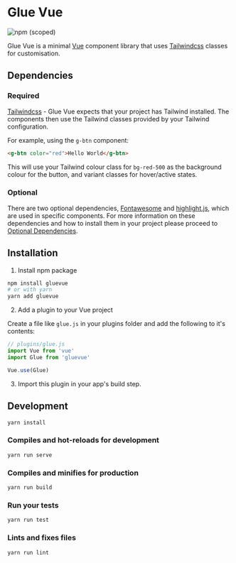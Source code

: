 # Glue Vue
![npm (scoped)](https://img.shields.io/npm/v/@garethfuller/glue)

Glue Vue is a minimal [Vue](https://vuejs.org/) component library that uses [Tailwindcss](https://tailwindcss.com/) classes for customisation.

## Dependencies
### Required
[Tailwindcss](https://tailwindcss.com/) - Glue Vue expects that your project has Tailwind installed. The components then use the Tailwind classes provided by your Tailwind configuration.

For example, using the `g-btn` component:
```html
<g-btn color="red">Hello World</g-btn>
```
This will use your Tailwind colour class for `bg-red-500` as the background colour for the button, and variant classes for hover/active states.

### Optional
There are two optional dependencies, [Fontawesome](https://fontawesome.com/) and [highlight.js](https://highlightjs.org/), which are used in specific components. For more information on these dependencies and how to install them in your project please proceed to [Optional Dependencies](#optional-dependencies).

## Installation
1. Install npm package
```bash
npm install gluevue
# or with yarn
yarn add gluevue
```

2. Add a plugin to your Vue project

  Create a file like `glue.js` in your plugins folder and add the following to it's contents:
  ```javascript
  // plugins/glue.js
  import Vue from 'vue'
  import Glue from 'gluevue'

  Vue.use(Glue)
  ```

3. Import this plugin in your app's build step.

## Development
```
yarn install
```

### Compiles and hot-reloads for development
```
yarn run serve
```

### Compiles and minifies for production
```
yarn run build
```

### Run your tests
```
yarn run test
```

### Lints and fixes files
```
yarn run lint
```
